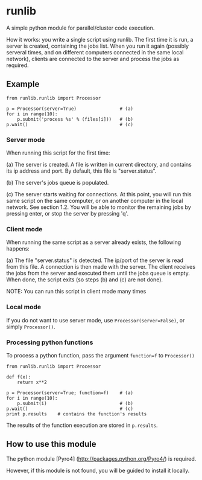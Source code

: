 runlib
======

A simple python module for parallel/cluster code execution.

How it works: you write a single script using runlib. The first time it is run,
a server is created, containing the jobs list. When you run it again (possibly
serveral times, and on different computers connected in the same local
network), clients are connected to the server and process the jobs as required.

Example
-------

    from runlib.runlib import Processor

    p = Processor(server=True)                # (a)
    for i in range(10):
        p.submit('process %s' % (files[i]))   # (b)
    p.wait()                                  # (c)

### Server mode

When running this script for the first time:

(a) The server is created. A file is written in current directory, and contains
its ip address and port. By default, this file is "server.status".

(b) The server's jobs queue is populated.

(c) The server starts waiting for connections.
    At this point, you will run this same script on the same computer, or on
another computer in the local network. See section 1.2.
    You will be able to monitor the remaining jobs by pressing enter, or stop
    the server by pressing 'q'.


### Client mode

When running the same script as a server already exists, the following happens:

(a) The file "server.status" is detected. The ip/port of the server is read
from this file. A connection is then made with the server. The client receives
the jobs from the server and executed them until the jobs queue is empty. When
done, the script exits (so steps (b) and (c) are not done).

NOTE: You can run this script in client mode many times


### Local mode

If you do not want to use server mode, use `Processor(server=False)`, or simply
`Processor()`.


### Processing python functions

To process a python function, pass the argument `function=f` to `Processor()`

    from runlib.runlib import Processor

    def f(x):
        return x**2

    p = Processor(server=True; function=f)    # (a)
    for i in range(10):
        p.submit(i)                           # (b)
    p.wait()                                  # (c)
    print p.results    # contains the function's results

The results of the function execution are stored in `p.results`.
    

How to use this module
----------------------

The python module [Pyro4] (http://packages.python.org/Pyro4/) is required.

However, if this module is not found, you will be guided to install it locally.


